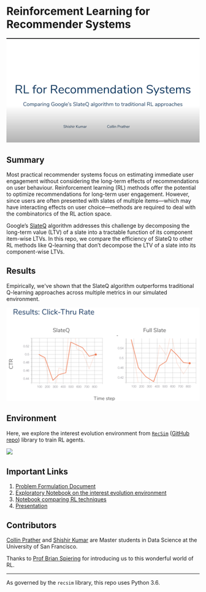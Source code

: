 # Reinforcement Learning for Recommender Systems

[![](images/video_shot.png)](https://youtu.be/_kgmE0Yq8bo "SlateQ Overview and RecSim Demo")

## Summary 

Most practical recommender systems focus on estimating immediate user engagement without considering the long-term effects of recommendations on user behaviour. Reinforcement learning (RL) methods offer the potential to optimize recommendations for long-term user engagement. However, since users are often presented with slates of multiple items—which may have interacting effects on user choice—methods are required to deal with the combinatorics of the RL action space.

Google’s​ [SlateQ](https://research.google/pubs/pub48200/) algorithm addresses this challenge by decomposing the long-term value (LTV) of a slate into a tractable function of its component item-wise LTVs. In this repo, we compare the efficiency of SlateQ to other RL methods like Q-learning that don’t decompose the LTV of a slate into its component-wise LTVs.

## Results

Empirically, we've shown that the SlateQ algorithm outperforms traditional Q-learning approaches across multiple metrics in our simulated environment.

![results](images/hero.png)

## Environment

Here, we explore the interest evolution environment from [`RecSim`](https://ai.googleblog.com/2019/11/recsim-configurable-simulation-platform.html) ([GitHub repo](https://github.com/google-research/recsim)) library to train RL agents.

![](https://github.com/google-research/recsim/blob/master/recsim/colab/figures/recsim_at_a_glance.png)

## Important Links

1. [Problem Formulation Document](https://github.com/collinprather/SlateQ/blob/master/project_proposal.pdf)
2. [Exploratory Notebook on the interest evolution environment](https://github.com/collinprather/SlateQ/blob/master/notebooks/baseline_agents.ipynb)
3. [Notebook comparing RL techniques](https://github.com/collinprather/SlateQ/blob/master/notebooks/baseline_agents.ipynb)
4. [Presentation](https://docs.google.com/presentation/d/1VqM9oZTlmJTSrctpoUE7FIX_SZyDKCh6ex3zFkil21g/edit?usp=sharing)

## Contributors

[Collin Prather](https://www.linkedin.com/in/collin-prather/) and [Shishir Kumar](https://www.linkedin.com/in/shishir-kumar/) are Master students in Data Science at the University of San Francisco.

Thanks to [Prof Brian Spiering](https://www.linkedin.com/in/brianspiering/) for introducing us to this wonderful world of RL.


---


As governed by the `recsim` library, this repo uses Python 3.6.
